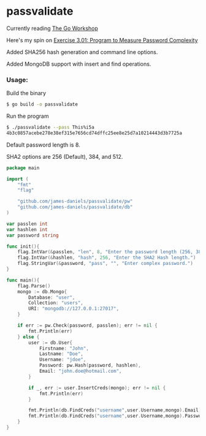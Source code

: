 # passvalidate
Currently reading [The Go Workshop](https://courses.packtpub.com/courses/go)

Here's my spin on [Exercise 3.01: Program to Measure Password Complexity](https://github.com/PacktWorkshops/The-Go-Workshop/blob/master/Chapter03/Exercise03.01/main.go)

Added SHA256 hash generation and command line options.

Added MongoDB support with insert and find operations.

### Usage:
Build the binary
```Bash
$ go build -o passvalidate
```

Run the program
```Bash
$ ./passvalidate --pass This%i5a
4b3c0857acebe278e38ef315e7656cd74dffc25ee8e25d7a10214443d3b7725a
```

Default password length is 8.

SHA2 options are 256 (Default), 384, and 512.

```GO
package main

import (
	"fmt"
	"flag"

	"github.com/james-daniels/passvalidate/pw"
	"github.com/james-daniels/passvalidate/db"
)

var passlen int
var hashlen int
var password string

func init(){
	flag.IntVar(&passlen, "len", 8, "Enter the password length (256, 384, 512).")
	flag.IntVar(&hashlen, "hash", 256, "Enter the SHA2 Hash length.")
	flag.StringVar(&password, "pass", "", "Enter complex password.")
}

func main(){
	flag.Parse()
	mongo := db.Mongo{
		Database: "user",
		Collection: "users",
		URI: "mongodb://127.0.0.1:27017",
	}

	if err := pw.Check(password, passlen); err != nil {
		fmt.Println(err)
	} else {
		user := db.User{
			Firstname: "John",
			Lastname: "Doe",
			Username: "jdoe",
			Password: pw.Hash(password, hashlen),
			Email: "john.doe@hotmail.com",
		}

		if _, err := user.InsertCreds(mongo); err != nil {
			fmt.Println(err)
		}

		fmt.Println(db.FindCreds("username",user.Username,mongo).Email)
		fmt.Println(db.FindCreds("username",user.Username,mongo).Password)
	}
}
```